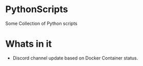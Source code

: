 # PythonScripts
Some Collection of Python scripts


# Whats in it

- Discord channel update based on Docker Container status.
